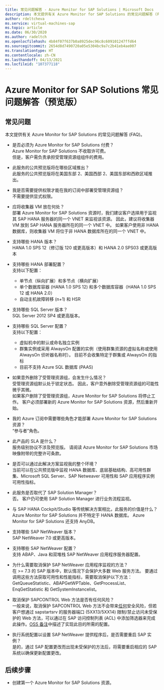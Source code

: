 ```yaml
---
title: 常见问题解答 - Azure Monitor for SAP Solutions | Microsoft Docs
description: 本文提供有关 Azure Monitor for SAP Solutions 的常见问题解答 (FAQ)。
author: rdeltcheva
ms.service: virtual-machines-sap
ms.topic: article
ms.date: 06/30/2020
ms.author: radeltch
ms.openlocfilehash: 4b84f07f637b0a8925dec96c8c609101247ffd64
ms.sourcegitcommit: 2654d8d7490720a05e5304bc9a7c2b41eb4ae007
ms.translationtype: HT
ms.contentlocale: zh-CN
ms.lasthandoff: 04/13/2021
ms.locfileid: "107377118"
---
```

# <a name="azure-monitor-for-sap-solutions-faq-preview"></a>Azure Monitor for SAP Solutions 常见问题解答（预览版）
## <a name="frequently-asked-questions"></a>常见问题

本文提供有关 Azure Monitor for SAP Solutions 的常见问题解答 (FAQ)。  

 - 是否必须为 Azure Monitor for SAP Solutions 付费？  
Azure Monitor for SAP Solutions 不收取许可费。  
但是，客户需负责承担受管理资源组组件的费用。  

 - 此服务的公共预览版将在哪些区域推出？  
此服务的公共预览版将在美国东部 2、美国西部 2、美国东部和西欧区域推出。  

 - 我是否需要提供权限才能在我的订阅中部署受管理资源组？  
不需要提供显式权限。  

 - 应将收集器 VM 放在何处？  
部署 Azure Monitor for SAP Solutions 资源时，我们建议客户选择用于监视其 SAP HANA 服务器的同一个 VNET 来监视该资源。 因此，建议将收集器 VM 放到 SAP HANA 服务器所在的同一个 VNET 中。 如果客户使用非 HANA 数据库，则收集器 VM 将位于非 HANA 数据库所在的同一个 VNET 中。  

 - 支持哪些 HANA 版本？  
HANA 1.0 SPS 12（修订版 120 或更高版本）和 HANA 2.0 SPS03 或更高版本  

 - 支持哪些 HANA 部署配置？  
支持以下配置：
   - 单节点（纵向扩展）和多节点（横向扩展）  
   - 单个数据库容器 (HANA 1.0 SPS 12) 和多个数据库容器（HANA 1.0 SPS 12 或 HANA 2.0）  
   - 自动主机故障转移 (n+1) 和 HSR  

 - 支持哪些 SQL Server 版本？  
SQL Server 2012 SP4 或更高版本。  

 - 支持哪些 SQL Server 配置？  
支持以下配置：
   - 虚拟机中的默认或命名独立实例  
   - 群集实例或采用 AlwaysOn 配置的实例（使用群集资源的虚拟名称或使用 AlwaysOn 侦听器名称时）。 目前不会收集特定于群集或 AlwaysOn 的指标    
   - 目前不支持 Azure SQL 数据库 (PAAS)  

 - 如果意外删除了受管理资源组，会发生什么情况？  
受管理资源组默认处于锁定状态。 因此，客户意外删除受管理资源组的可能性微乎其微。  
如果客户删除了受管理资源组，Azure Monitor for SAP Solutions 将停止工作。 客户必须部署新的 Azure Monitor for SAP Solutions 资源，然后重新开始。  

 - 我的 Azure 订阅中需要哪些角色才能部署 Azure Monitor for SAP Solutions 资源？  
“参与者”角色。  

 - 此产品的 SLA 是什么？  
服务级别协议不涉及预览版。 请阅读 Azure Monitor for SAP Solutions 市场映像附带的完整许可条款。  

 - 是否可以通过此解决方案监视我的整个环境？  
当前可以在公共预览版中监视 HANA 数据库、底层基础结构、高可用性群集、Microsoft SQL Server、SAP Netweaver 可用性和 SAP 应用程序实例可用性指标。  

 - 此服务是否取代了 SAP Solution Manager？  
否。 客户仍可使用 SAP Solution Manager 进行业务流程监视。  

 - 与 SAP HANA Cockpit/Studio 等传统解决方案相比，此服务的价值是什么？  
Azure Monitor for SAP Solutions 并不特定于 HANA 数据库。 Azure Monitor for SAP Solutions 还支持 AnyDB。  

- 支持哪些 SAP NetWeaver 版本？  
SAP NetWeaver 7.0 或更高版本。  

- 支持哪些 SAP NetWeaver 配置？  
支持 ABAP、Java 和双堆栈 SAP NetWeaver 应用程序服务器配置。

- 为什么需要取消保护 SAP NetWeaver 应用程序监视的方法？  
在 >= 7.3 的 SAP 版本中，默认情况下会保护大多数 Web 服务方法。 要通过调用这些方法获取可用性和性能指标，需要取消保护以下方法：GetQueueStatistic、ABAPGetWPTable、GetProcessList、EnqGetStatistic 和 GetSystemInstancelist。

- 取消保护 SAPCONTROL Web 方法是否有任何风险？  
一般来说，取消保护 SAPCONTROL Web 方法不会带来[任何](https://launchpad.support.sap.com/#/notes/1439348)安全风险，但若客户想通过 sapstartsrv 的服务器端口 (5XX13/5XX14) 限制/禁止访问未受保护的 Web 方法，可以通过在 SAP 访问控制列表 (ACL) 中添加筛选器来完成此操作。[OSS 备注](https://service.sap.com/sap/support/notes/1495075)中描述了实现此目的所需的配置。 

- 执行系统配置以设置 SAP NetWeaver 提供程序后，是否需要重启 SAP 实例？  
是的，通过 SAP 配置更改而出现未受保护的方法后，将需要重启相应的 SAP 系统以确保更新配置更改。  

## <a name="next-steps"></a>后续步骤

- 创建第一个 Azure Monitor for SAP Solutions 资源。
